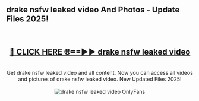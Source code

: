 <h2>drake nsfw leaked video And Photos - Update Files 2025!</h2>
<br>
<div align="center">
<h2><a href="https://linkcuts.com/hfmhzwbr" rel="nofollow">🔴 CLICK HERE 🌐==►► drake nsfw leaked video</a></h2>
<br>
Get drake nsfw leaked video and all content. Now you can access all videos and pictures of drake nsfw leaked video. New Updated Files 2025!
<br>
<br>
<a href="https://linkcuts.com/hfmhzwbr" rel="nofollow" data-target="animated-image.originalLink"><img src="https://i.ibb.co.com/WyWwxjT/player-gif2.gif" alt="drake nsfw leaked video OnlyFans" style="max-width: 100%; display: inline-block;" data-target="animated-image.originalImage"></a>
</div>
<br>